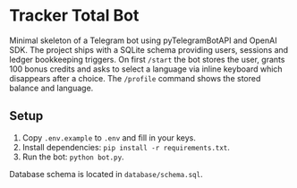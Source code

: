 # Tracker Total Bot

Minimal skeleton of a Telegram bot using pyTelegramBotAPI and OpenAI SDK.
The project ships with a SQLite schema providing users, sessions and
ledger bookkeeping triggers. On first `/start` the bot stores the user,
grants 100 bonus credits and asks to select a language via inline
keyboard which disappears after a choice. The `/profile` command shows
the stored balance and language.

## Setup
1. Copy `.env.example` to `.env` and fill in your keys.
2. Install dependencies: `pip install -r requirements.txt`.
3. Run the bot: `python bot.py`.

Database schema is located in `database/schema.sql`.
